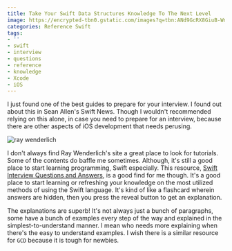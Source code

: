```yaml
---
title: Take Your Swift Data Structures Knowledge To The Next Level
image: https://encrypted-tbn0.gstatic.com/images?q=tbn:ANd9GcRX8GiuB-Wn_sJ6WubFAJbuOx_ArtUmQgrbCqpIj6rl9GFHJZ0m
categories: Reference Swift
tags:
- ''
- swift
- interview
- questions
- reference
- knowledge
- Xcode
- iOS
---
```


I just found one of the best guides to prepare for your interview. I found out about this in Sean Allen's Swift News. Though I wouldn't recommended relying on this alone, in case you need to prepare for an interview, because there are other aspects of iOS development that needs perusing.

![ray wenderlich](http://localhost:4000/blog/assets/images/Screen%20Shot%202019-10-05%20at%209.26.13%20PM.png)

I don't always find Ray Wenderlich's site a great place to look for tutorials. Some of the contents do baffle me sometimes. Although, it's still a good place to start learning programming, Swift especially. This resource, [Swift Interview Questions and Answers][res], is a good find for me though. It's a good place to start learning or refreshing your knowledge on the most utilized methods of using the Swift language. It's kind of like a flashcard wherein answers are hidden, then you press the reveal button to get an explanation. 

The explanations are superb! It's not always just a bunch of paragraphs, some have a bunch of examples every step of the way and explained in the simplest-to-understand manner. I mean who needs more explaining when there's the easy to understand examples. I wish there is a similar resource for `GCD` because it is tough for newbies.

[res]: https://www.raywenderlich.com/762435-swift-interview-questions-and-answers
